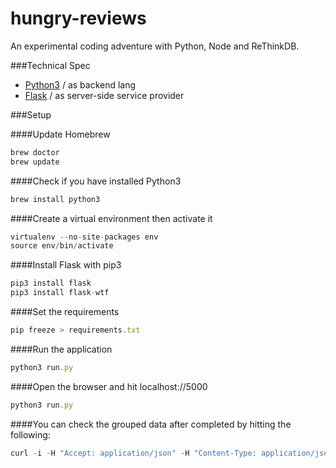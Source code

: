 # hungry-reviews
An experimental coding adventure with Python, Node and ReThinkDB. 

###Technical Spec
* [Python3](www.python.org) / as backend lang
* [Flask](flask.pocoo.org) / as server-side service provider

###Setup

####Update Homebrew

```javascript
brew doctor
brew update
```

####Check if you have installed Python3

```javascript
brew install python3
```

####Create a virtual environment then activate it

```javascript
virtualenv --no-site-packages env
source env/bin/activate
```

####Install Flask with pip3

```javascript
pip3 install flask
pip3 install flask-wtf
```

####Set the requirements

```javascript
pip freeze > requirements.txt
```

####Run the application

```javascript
python3 run.py
```

####Open the browser and hit localhost://5000

```javascript
python3 run.py
```

####You can check the grouped data after completed by hitting the following:

```javascript
curl -i -H "Accept: application/json" -H "Content-Type: application/json" -X GET http://localhost:5000/api/v.0/reviews
```



